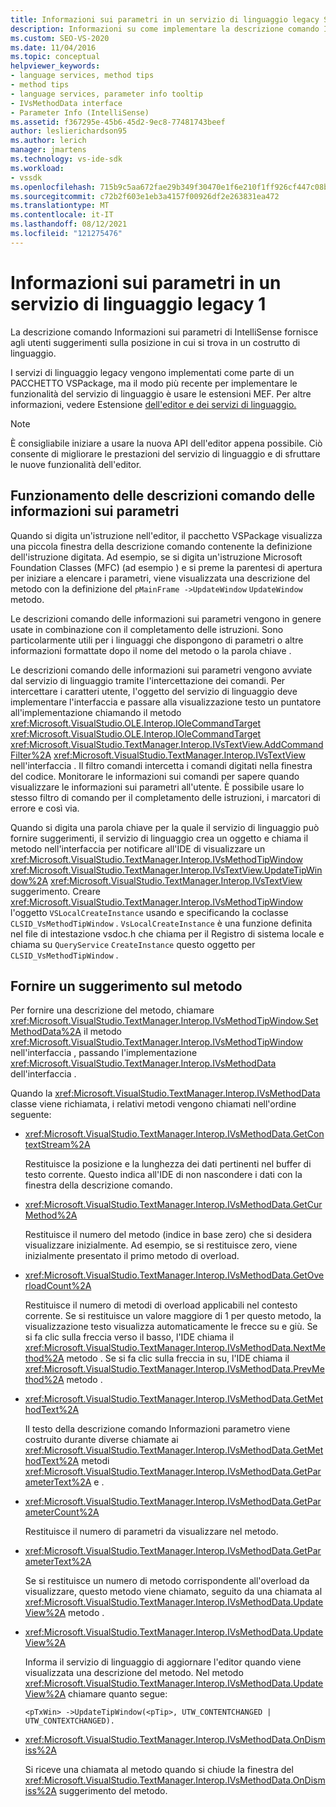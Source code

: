 ```yaml
---
title: Informazioni sui parametri in un servizio di linguaggio legacy Service1 | Microsoft Docs
description: Informazioni su come implementare la descrizione comando Informazioni sui parametri di IntelliSense, che fornisce suggerimenti agli utenti, in un servizio di linguaggio legacy.
ms.custom: SEO-VS-2020
ms.date: 11/04/2016
ms.topic: conceptual
helpviewer_keywords:
- language services, method tips
- method tips
- language services, parameter info tooltip
- IVsMethodData interface
- Parameter Info (IntelliSense)
ms.assetid: f367295e-45b6-45d2-9ec8-77481743beef
author: leslierichardson95
ms.author: lerich
manager: jmartens
ms.technology: vs-ide-sdk
ms.workload:
- vssdk
ms.openlocfilehash: 715b9c5aa672fae29b349f30470e1f6e210f1ff926cf447c08bc4e0528eca416
ms.sourcegitcommit: c72b2f603e1eb3a4157f00926df2e263831ea472
ms.translationtype: MT
ms.contentlocale: it-IT
ms.lasthandoff: 08/12/2021
ms.locfileid: "121275476"
---
```

# <a name="parameter-info-in-a-legacy-language-service-1"></a>Informazioni sui parametri in un servizio di linguaggio legacy 1
La descrizione comando Informazioni sui parametri di IntelliSense fornisce agli utenti suggerimenti sulla posizione in cui si trova in un costrutto di linguaggio.

 I servizi di linguaggio legacy vengono implementati come parte di un PACCHETTO VSPackage, ma il modo più recente per implementare le funzionalità del servizio di linguaggio è usare le estensioni MEF. Per altre informazioni, vedere Estensione [dell'editor e dei servizi di linguaggio.](../../extensibility/extending-the-editor-and-language-services.md)

> [!NOTE]
> È consigliabile iniziare a usare la nuova API dell'editor appena possibile. Ciò consente di migliorare le prestazioni del servizio di linguaggio e di sfruttare le nuove funzionalità dell'editor.

## <a name="how-parameter-info-tooltips-work"></a>Funzionamento delle descrizioni comando delle informazioni sui parametri
 Quando si digita un'istruzione nell'editor, il pacchetto VSPackage visualizza una piccola finestra della descrizione comando contenente la definizione dell'istruzione digitata. Ad esempio, se si digita un'istruzione Microsoft Foundation Classes (MFC) (ad esempio ) e si preme la parentesi di apertura per iniziare a elencare i parametri, viene visualizzata una descrizione del metodo con la definizione del `pMainFrame ->UpdateWindow` `UpdateWindow` metodo.

 Le descrizioni comando delle informazioni sui parametri vengono in genere usate in combinazione con il completamento delle istruzioni. Sono particolarmente utili per i linguaggi che dispongono di parametri o altre informazioni formattate dopo il nome del metodo o la parola chiave .

 Le descrizioni comando delle informazioni sui parametri vengono avviate dal servizio di linguaggio tramite l'intercettazione dei comandi. Per intercettare i caratteri utente, l'oggetto del servizio di linguaggio deve implementare l'interfaccia e passare alla visualizzazione testo un puntatore all'implementazione chiamando il metodo <xref:Microsoft.VisualStudio.OLE.Interop.IOleCommandTarget> <xref:Microsoft.VisualStudio.OLE.Interop.IOleCommandTarget> <xref:Microsoft.VisualStudio.TextManager.Interop.IVsTextView.AddCommandFilter%2A> <xref:Microsoft.VisualStudio.TextManager.Interop.IVsTextView> nell'interfaccia . Il filtro comandi intercetta i comandi digitati nella finestra del codice. Monitorare le informazioni sui comandi per sapere quando visualizzare le informazioni sui parametri all'utente. È possibile usare lo stesso filtro di comando per il completamento delle istruzioni, i marcatori di errore e così via.

 Quando si digita una parola chiave per la quale il servizio di linguaggio può fornire suggerimenti, il servizio di linguaggio crea un oggetto e chiama il metodo nell'interfaccia per notificare all'IDE di visualizzare un <xref:Microsoft.VisualStudio.TextManager.Interop.IVsMethodTipWindow> <xref:Microsoft.VisualStudio.TextManager.Interop.IVsTextView.UpdateTipWindow%2A> <xref:Microsoft.VisualStudio.TextManager.Interop.IVsTextView> suggerimento. Creare <xref:Microsoft.VisualStudio.TextManager.Interop.IVsMethodTipWindow> l'oggetto `VSLocalCreateInstance` usando e specificando la coclasse `CLSID_VsMethodTipWindow` . `VsLocalCreateInstance` è una funzione definita nel file di intestazione vsdoc.h che chiama per il Registro di sistema locale e chiama su `QueryService` `CreateInstance` questo oggetto per `CLSID_VsMethodTipWindow` .

## <a name="providing-a-method-tip"></a>Fornire un suggerimento sul metodo
 Per fornire una descrizione del metodo, chiamare <xref:Microsoft.VisualStudio.TextManager.Interop.IVsMethodTipWindow.SetMethodData%2A> il metodo <xref:Microsoft.VisualStudio.TextManager.Interop.IVsMethodTipWindow> nell'interfaccia , passando l'implementazione <xref:Microsoft.VisualStudio.TextManager.Interop.IVsMethodData> dell'interfaccia .

 Quando la <xref:Microsoft.VisualStudio.TextManager.Interop.IVsMethodData> classe viene richiamata, i relativi metodi vengono chiamati nell'ordine seguente:

- <xref:Microsoft.VisualStudio.TextManager.Interop.IVsMethodData.GetContextStream%2A>

     Restituisce la posizione e la lunghezza dei dati pertinenti nel buffer di testo corrente. Questo indica all'IDE di non nascondere i dati con la finestra della descrizione comando.

- <xref:Microsoft.VisualStudio.TextManager.Interop.IVsMethodData.GetCurMethod%2A>

     Restituisce il numero del metodo (indice in base zero) che si desidera visualizzare inizialmente. Ad esempio, se si restituisce zero, viene inizialmente presentato il primo metodo di overload.

- <xref:Microsoft.VisualStudio.TextManager.Interop.IVsMethodData.GetOverloadCount%2A>

     Restituisce il numero di metodi di overload applicabili nel contesto corrente. Se si restituisce un valore maggiore di 1 per questo metodo, la visualizzazione testo visualizza automaticamente le frecce su e giù. Se si fa clic sulla freccia verso il basso, l'IDE chiama il <xref:Microsoft.VisualStudio.TextManager.Interop.IVsMethodData.NextMethod%2A> metodo . Se si fa clic sulla freccia in su, l'IDE chiama il <xref:Microsoft.VisualStudio.TextManager.Interop.IVsMethodData.PrevMethod%2A> metodo .

- <xref:Microsoft.VisualStudio.TextManager.Interop.IVsMethodData.GetMethodText%2A>

     Il testo della descrizione comando Informazioni parametro viene costruito durante diverse chiamate ai <xref:Microsoft.VisualStudio.TextManager.Interop.IVsMethodData.GetMethodText%2A> metodi <xref:Microsoft.VisualStudio.TextManager.Interop.IVsMethodData.GetParameterText%2A> e .

- <xref:Microsoft.VisualStudio.TextManager.Interop.IVsMethodData.GetParameterCount%2A>

     Restituisce il numero di parametri da visualizzare nel metodo.

- <xref:Microsoft.VisualStudio.TextManager.Interop.IVsMethodData.GetParameterText%2A>

     Se si restituisce un numero di metodo corrispondente all'overload da visualizzare, questo metodo viene chiamato, seguito da una chiamata al <xref:Microsoft.VisualStudio.TextManager.Interop.IVsMethodData.UpdateView%2A> metodo .

- <xref:Microsoft.VisualStudio.TextManager.Interop.IVsMethodData.UpdateView%2A>

     Informa il servizio di linguaggio di aggiornare l'editor quando viene visualizzata una descrizione del metodo. Nel metodo <xref:Microsoft.VisualStudio.TextManager.Interop.IVsMethodData.UpdateView%2A> chiamare quanto segue:

    ```
    <pTxWin> ->UpdateTipWindow(<pTip>, UTW_CONTENTCHANGED | UTW_CONTEXTCHANGED).
    ```

- <xref:Microsoft.VisualStudio.TextManager.Interop.IVsMethodData.OnDismiss%2A>

     Si riceve una chiamata al metodo quando si chiude la finestra del <xref:Microsoft.VisualStudio.TextManager.Interop.IVsMethodData.OnDismiss%2A> suggerimento del metodo.
